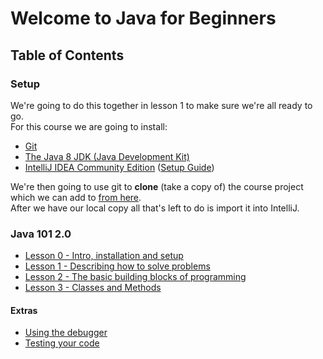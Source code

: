 # Welcome to Java for Beginners

## Table of Contents
### Setup
We're going to do this together in lesson 1 to make sure we're all ready to go.  
For this course we are going to install:

* [Git](https://git-scm.com/downloads)
* [The Java 8 JDK (Java Development Kit)](http://www.oracle.com/technetwork/java/javase/downloads/index.html)
* [IntelliJ IDEA Community Edition](https://www.jetbrains.com/idea/download)
([Setup Guide](intellij-setup.md))

We're then going to use git to **clone** (take a copy of) the course project which we can add to [from here](https://github.com/Ben-Woolley/java-for-beginners).  
After we have our local copy all that's left to do is import it into IntelliJ.

### Java 101 2.0
* [Lesson 0 - Intro, installation and setup](lessons/lesson0.md)
* [Lesson 1 - Describing how to solve problems](lessons/lesson1.md)
* [Lesson 2 - The basic building blocks of programming](lessons/lesson2.md)
* [Lesson 3 - Classes and Methods](lessons/lesson3.md)

#### Extras
* [Using the debugger](extra/debugging.md)
* [Testing your code](extra/testing.md)
